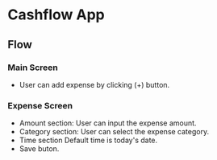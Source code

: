 # Cashflow App

## Flow

### Main Screen
* User can add expense by clicking (+) button.
  
### Expense Screen
* Amount section: User can input the expense amount.
* Category section: User can select the expense category.
* Time section Default time is today's date.
* Save buton.